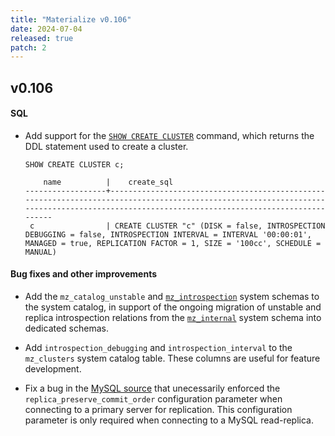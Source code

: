 ```yaml
---
title: "Materialize v0.106"
date: 2024-07-04
released: true
patch: 2
---
```


[//]: # "NOTE(morsapaes) v0.106 shipped support for the new `VALUE DECODING
ERRORS` clause behind a feature flag, which allows Kafka upsert sources to
continue ingesting data in the presence of decoding errors."

## v0.106

#### SQL

* Add support for the [`SHOW CREATE CLUSTER`](/sql/show-create-cluster/)
  command, which returns the DDL statement used to create a cluster.

  ```mzsql
  SHOW CREATE CLUSTER c;
  ```
  ```nofmt
      name          |    create_sql
  ------------------+--------------------------------------------------------------------------------------------------------------------------------------------------------------------------------------------
   c                | CREATE CLUSTER "c" (DISK = false, INTROSPECTION DEBUGGING = false, INTROSPECTION INTERVAL = INTERVAL '00:00:01', MANAGED = true, REPLICATION FACTOR = 1, SIZE = '100cc', SCHEDULE = MANUAL)
  ```

#### Bug fixes and other improvements

* Add the `mz_catalog_unstable` and [`mz_introspection`](/sql/system-catalog/mz_introspection/)
  system schemas to the system catalog, in support of the ongoing migration of
  unstable and replica introspection relations from the [`mz_internal`](/sql/system-catalog/mz_catalog_unstable/)
  system schema into dedicated schemas.

* Add `introspection_debugging` and `introspection_interval` to the
  `mz_clusters` system catalog table. These columns are useful for feature
  development.

* Fix a bug in the [MySQL source](https://materialize.com/docs/sql/create-source/mysql/)
  that unecessarily enforced the `replica_preserve_commit_order` configuration
  parameter when connecting to a primary server for replication. This
  configuration parameter is only required when connecting to a MySQL
  read-replica.
